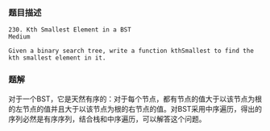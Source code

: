 ### 题目描述
```
230. Kth Smallest Element in a BST
Medium

Given a binary search tree, write a function kthSmallest to find the kth smallest element in it.
```

### 题解

对于一个BST，它是天然有序的：对于每个节点，都有节点的值大于以该节点为根的左节点的值并且大于以该节点为根的右节点的值。对BST采用中序遍历，得出的序列必然是有序序列，结合栈和中序遍历，可以解答这个问题。